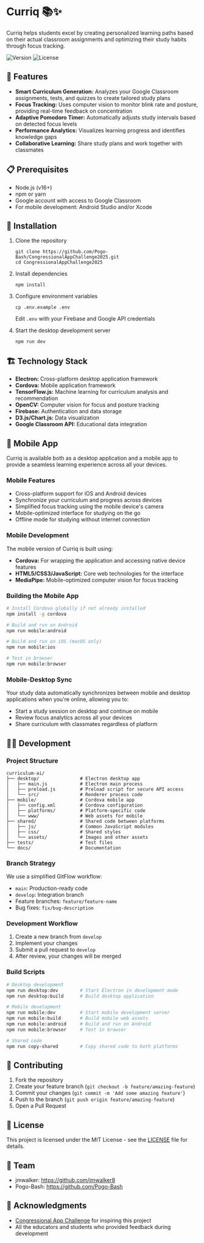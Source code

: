 # Curriq 📚✨

Curriq helps students excel by creating personalized learning paths based on their actual classroom assignments and optimizing their study habits through focus tracking.

![Version](https://img.shields.io/badge/version-0.1.0-blue)
![License](https://img.shields.io/badge/license-MIT-green)

## 🚀 Features

- **Smart Curriculum Generation:** Analyzes your Google Classroom assignments, tests, and quizzes to create tailored study plans
- **Focus Tracking:** Uses computer vision to monitor blink rate and posture, providing real-time feedback on concentration
- **Adaptive Pomodoro Timer:** Automatically adjusts study intervals based on detected focus levels
- **Performance Analytics:** Visualizes learning progress and identifies knowledge gaps
- **Collaborative Learning:** Share study plans and work together with classmates

## 📋 Prerequisites

- Node.js (v16+)
- npm or yarn
- Google account with access to Google Classroom
- For mobile development: Android Studio and/or Xcode

## 🔧 Installation

1. Clone the repository

   ```
   git clone https://github.com/Pogo-Bash/CongressionalAppChallenge2025.git
   cd CongressionalAppChallenge2025
   ```

2. Install dependencies

   ```
   npm install
   ```

3. Configure environment variables

   ```
   cp .env.example .env
   ```

   Edit `.env` with your Firebase and Google API credentials

4. Start the desktop development server
   ```
   npm run dev
   ```

## 🏗️ Technology Stack

- **Electron:** Cross-platform desktop application framework
- **Cordova:** Mobile application framework
- **TensorFlow.js:** Machine learning for curriculum analysis and recommendation
- **OpenCV:** Computer vision for focus and posture tracking
- **Firebase:** Authentication and data storage
- **D3.js/Chart.js:** Data visualization
- **Google Classroom API:** Educational data integration

## 📱 Mobile App

Curriq is available both as a desktop application and a mobile app to provide a seamless learning experience across all your devices.

### Mobile Features

- Cross-platform support for iOS and Android devices
- Synchronize your curriculum and progress across devices
- Simplified focus tracking using the mobile device's camera
- Mobile-optimized interface for studying on the go
- Offline mode for studying without internet connection

### Mobile Development

The mobile version of Curriq is built using:
- **Cordova:** For wrapping the application and accessing native device features
- **HTML5/CSS3/JavaScript:** Core web technologies for the interface
- **MediaPipe:** Mobile-optimized computer vision for focus tracking

### Building the Mobile App

```bash
# Install Cordova globally if not already installed
npm install -g cordova

# Build and run on Android
npm run mobile:android

# Build and run on iOS (macOS only)
npm run mobile:ios

# Test in browser
npm run mobile:browser
```

### Mobile-Desktop Sync

Your study data automatically synchronizes between mobile and desktop applications when you're online, allowing you to:
- Start a study session on desktop and continue on mobile
- Review focus analytics across all your devices
- Share curriculum with classmates regardless of platform

## 👩‍💻 Development

### Project Structure

```
curriculum-ai/
├── desktop/               # Electron desktop app
│   ├── main.js            # Electron main process
│   ├── preload.js         # Preload script for secure API access
│   └── src/               # Renderer process code
├── mobile/                # Cordova mobile app
│   ├── config.xml         # Cordova configuration
│   ├── platforms/         # Platform-specific code
│   └── www/               # Web assets for mobile
├── shared/                # Shared code between platforms
│   ├── js/                # Common JavaScript modules
│   ├── css/               # Shared styles
│   └── assets/            # Images and other assets
├── tests/                 # Test files
└── docs/                  # Documentation
```

### Branch Strategy

We use a simplified GitFlow workflow:

- `main`: Production-ready code
- `develop`: Integration branch
- Feature branches: `feature/feature-name`
- Bug fixes: `fix/bug-description`

### Development Workflow

1. Create a new branch from `develop`
2. Implement your changes
3. Submit a pull request to `develop`
4. After review, your changes will be merged

### Build Scripts

```bash
# Desktop development
npm run desktop:dev        # Start Electron in development mode
npm run desktop:build      # Build desktop application

# Mobile development
npm run mobile:dev         # Start mobile development server
npm run mobile:build       # Build mobile web assets
npm run mobile:android     # Build and run on Android
npm run mobile:browser     # Test in browser

# Shared code
npm run copy-shared        # Copy shared code to both platforms
```

## 🤝 Contributing

1. Fork the repository
2. Create your feature branch (`git checkout -b feature/amazing-feature`)
3. Commit your changes (`git commit -m 'Add some amazing feature'`)
4. Push to the branch (`git push origin feature/amazing-feature`)
5. Open a Pull Request

## 📄 License

This project is licensed under the MIT License - see the [LICENSE](LICENSE) file for details.

## 👥 Team

- jmwalker: https://github.com/jmwalker8
- Pogo-Bash: https://github.com/Pogo-Bash 

## 🙏 Acknowledgments

- [Congressional App Challenge](https://www.congressionalappchallenge.us/) for inspiring this project
- All the educators and students who provided feedback during development
